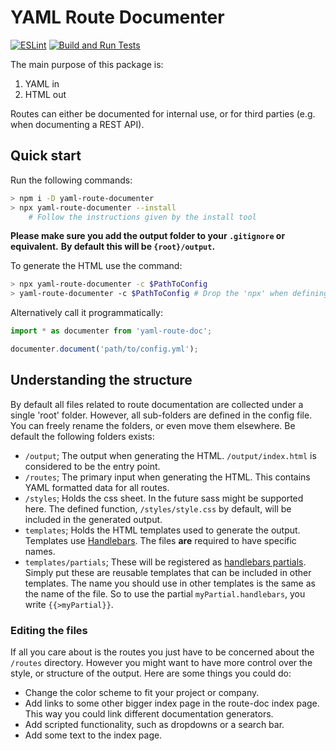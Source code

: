 # YAML Route Documenter

[![ESLint](https://github.com/damymetzke/yaml-route-doc/workflows/ESLint/badge.svg?branch=master)](https://github.com/damymetzke/yaml-route-doc/actions?query=workflow%3AESLint)
[![Build and Run Tests](https://github.com/damymetzke/yaml-route-doc/workflows/Build%20and%20Run%20Tests/badge.svg?branch=master)](https://github.com/damymetzke/yaml-route-doc/actions?query=workflow%3A%22Build+and+Run+Tests%22)

The main purpose of this package is:

1. YAML in
2. HTML out

Routes can either be documented for internal use, or for third parties (e.g. when documenting a REST API).

## Quick start

Run the following commands:

```bash
> npm i -D yaml-route-documenter
> npx yaml-route-documenter --install
    # Follow the instructions given by the install tool
```

**Please make sure you add the output folder to your `.gitignore` or equivalent.**
**By default this will be `{root}/output`.**

To generate the HTML use the command:

```bash
> npx yaml-route-documenter -c $PathToConfig
> yaml-route-documenter -c $PathToConfig # Drop the 'npx' when defining it as an npm script
```

Alternatively call it programmatically:

```ts
import * as documenter from 'yaml-route-doc';

documenter.document('path/to/config.yml');
```

## Understanding the structure

By default all files related to route documentation are collected under a single 'root' folder.
However, all sub-folders are defined in the config file.
You can freely rename the folders, or even move them elsewhere.
Be default the following folders exists:
- `/output`; The output when generating the HTML.
`/output/index.html` is considered to be the entry point.
- `/routes`; The primary input when generating the HTML.
This contains YAML formatted data for all routes.
- `/styles`; Holds the css sheet.
In the future sass might be supported here.
The defined function, `/styles/style.css` by default, will be included in the generated output.
- `templates`; Holds the HTML templates used to generate the output.
Templates use [Handlebars](https://handlebarsjs.com).
The files **are** required to have specific names.
- `templates/partials`;
These will be registered as [handlebars partials](https://handlebarsjs.com/guide/#partials).
Simply put these are reusable templates that can be included in other templates.
The name you should use in other templates is the same as the name of the file.
So to use the partial `myPartial.handlebars`, you write `{{>myPartial}}`.

### Editing the files

If all you care about is the routes you just have to be concerned about the `/routes` directory.
However you might want to have more control over the style, or structure of the output.
Here are some things you could do:

- Change the color scheme to fit your project or company.
- Add links to some other bigger index page in the route-doc index page.
This way you could link different documentation generators.
- Add scripted functionality, such as dropdowns or a search bar.
- Add some text to the index page.
